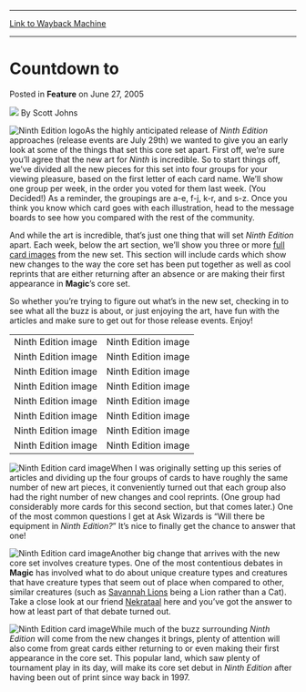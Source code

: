 
---
[Link to Wayback Machine](https://web.archive.org/web/20210429030524/https://magic.wizards.com/en/articles/archive/countdown-2005-06-27)

[_metadata_:author]:- "Scott Johns"
[_metadata_:description]:- "As the highly anticipated release of Ninth Edition approaches (release events are July 29th) we wanted to give you an early look at some of the things that set this core set apart. First off, we’re sure you’ll agree that the new art for Ninth is incredible. So to start things off, we’ve divided all the new pieces for this set into four groups for your viewing pleasure, based"
[_metadata_:generator]:- "Drupal 7 (http://drupal.org)"
[_metadata_:node]:- "631796"
[_metadata_:publish_date]:- "2005-06-27"
[_metadata_:source]:- "div-main-content"
[_metadata_:title]:- "Countdown to"
[_metadata_:wayback_capture_timestamp]:- "2021-04-29 03:05:24"
[_metadata_:wayback_raw_url]:- "https://web.archive.org/web/20210429030524id_/https://magic.wizards.com/en/articles/archive/countdown-2005-06-27"
[_metadata_:wayback_url]:- "https://magic.wizards.com/en/articles/archive/countdown-2005-06-27"
---


Countdown to
============



 Posted in **Feature**
 on June 27, 2005 






![](https://media.magic.wizards.com/styles/auth_small/public/images/person/authorpic_scottjohns.jpg)
By Scott Johns












![Ninth Edition logo](https://media.magic.wizards.com/image_legacy_migration/global/images/mtgcom_arcana_801_pic1_en.jpg)As the highly anticipated release of *Ninth Edition* approaches (release events are July 29th) we wanted to give you an early look at some of the things that set this core set apart. First off, we’re sure you’ll agree that the new art for *Ninth* is incredible. So to start things off, we’ve divided all the new pieces for this set into four groups for your viewing pleasure, based on the first letter of each card name. We’ll show one group per week, in the order you voted for them last week. (You Decided!) As a reminder, the groupings are a-e, f-j, k-r, and s-z. Once you think you know which card goes with each illustration, head to the message boards to see how you compared with the rest of the community.


And while the art is incredible, that’s just one thing that will set *Ninth Edition* apart. Each week, below the art section, we’ll show you three or more [full card images](#fullcards) from the new set. This section will include cards which show new changes to the way the core set has been put together as well as cool reprints that are either returning after an absence or are making their first appearance in **Magic**’s core set.


So whether you’re trying to figure out what’s in the new set, checking in to see what all the buzz is about, or just enjoying the art, have fun with the articles and make sure to get out for those release events. Enjoy!




|  |  |
| --- | --- |
| Ninth Edition image | Ninth Edition image |
| Ninth Edition image | Ninth Edition image |
| Ninth Edition image | Ninth Edition image |
| Ninth Edition image | Ninth Edition image |
| Ninth Edition image | Ninth Edition image |
| Ninth Edition image | Ninth Edition image |
| Ninth Edition image | Ninth Edition image |
| Ninth Edition image | Ninth Edition image |


![Ninth Edition card image](https://media.magic.wizards.com/image_legacy_migration/magic/images/mtgcom/fcpics/features/9EC1_3_9214552.jpg)When I was originally setting up this series of articles and dividing up the four groups of cards to have roughly the same number of new art pieces, it conveniently turned out that each group also had the right number of new changes and cool reprints. (One group had considerably more cards for this second section, but that comes later.) One of the most common questions I get at Ask Wizards is “Will there be equipment in *Ninth Edition?*” It’s nice to finally get the chance to answer that one!


![Ninth Edition card image](https://media.magic.wizards.com/image_legacy_migration/magic/images/mtgcom/fcpics/features/9EC1_2_5226139.jpg)Another big change that arrives with the new core set involves creature types. One of the most contentious debates in **Magic** has involved what to do about unique creature types and creatures that have creature types that seem out of place when compared to other, similar creatures (such as [Savannah Lions](http://gatherer.wizards.com/Pages/Card/Details.aspx?name=Savannah+Lions) being a Lion rather than a Cat). Take a close look at our friend [Nekrataal](http://gatherer.wizards.com/Pages/Card/Details.aspx?name=Nekrataal) here and you’ve got the answer to how at least part of that debate turned out.


![Ninth Edition card image](https://media.magic.wizards.com/image_legacy_migration/magic/images/mtgcom/fcpics/features/9EC1_1_1392020.jpg)While much of the buzz surrounding *Ninth Edition* will come from the new changes it brings, plenty of attention will also come from great cards either returning to or even making their first appearance in the core set. This popular land, which saw plenty of tournament play in its day, will make its core set debut in *Ninth Edition* after having been out of print since way back in 1997.








